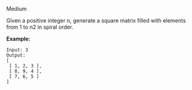 Medium

Given a positive integer n, generate a square matrix filled with elements from 1 to n2 in spiral order.

**Example:**
```
Input: 3
Output:
[
 [ 1, 2, 3 ],
 [ 8, 9, 4 ],
 [ 7, 6, 5 ]
]
